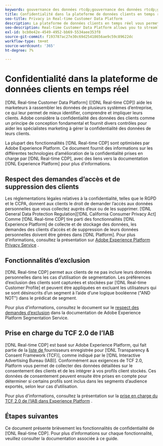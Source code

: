 ```yaml
---
keywords: gouvernance des données rtcdp;gouvernance des données rtcdp;gouvernance des données de profil client en temps réel;rtcdp de confidentialité;rtcdp de confidentialité
title: Confidentialité dans la plateforme de données clients en temps réel
seo-title: Privacy in Real-time Customer Data Platform
description: La plateforme de données clients en temps réel vous permet de rationaliser le processus de mise en conformité de vos opérations de données avec les réglementations de confidentialité.
seo-description: Real-time Customer Data Platform allows you to streamline the process of keeping your data operations compliant with privacy regulations.
exl-id: bcb0e42e-4549-4952-bb69-5534aee353f8
source-git-commit: f193787ac27e30c69d25418656ae9c59c89622dc
workflow-type: tm+mt
source-wordcount: '365'
ht-degree: 7%

---
```


# Confidentialité dans la plateforme de données clients en temps réel

[!DNL Real-time Customer Data Platform] ([!DNL Real-time CDP]) aide les marketeurs à rassembler les données de plusieurs systèmes d’entreprise, ce qui leur permet de mieux identifier, comprendre et impliquer leurs clients. Adobe considère la confidentialité des données des clients comme un principe de conception fondamental et fournit divers contrôles pour aider les spécialistes marketing à gérer la confidentialité des données de leurs clients.

La plupart des fonctionnalités [!DNL Real-time CDP] sont optimisées par Adobe Experience Platform. Ce document fournit des informations sur les différentes technologies d’amélioration de la confidentialité prises en charge par [!DNL Real-time CDP], avec des liens vers la documentation [!DNL Experience Platform] pour plus d’informations.

## Respect des demandes d’accès et de suppression des clients

Les réglementations légales relatives à la confidentialité, telles que le RGPD et le CCPA, donnent aux clients le droit de demander l’accès aux données personnelles que vous collectez auprès d’eux ou de les supprimer. [!DNL General Data Protection Regulation][!DNL California Consumer Privacy Act] Comme [!DNL Real-time CDP] tire parti des fonctionnalités [!DNL Experience Platform] de collecte et de stockage des données, les demandes des clients d’accès et de suppression de leurs données personnelles doivent être gérées dans [!DNL Platform]. Pour plus d’informations, consultez la présentation sur [Adobe Experience Platform Privacy Service](../../privacy-service/home.md) .

## Fonctionnalités d’exclusion

[!DNL Real-time CDP] permet aux clients de ne pas inclure leurs données personnelles dans les cas d’utilisation de segmentation. Les préférences d’exclusion des clients sont capturées et stockées par [!DNL Real-time Customer Profile] et peuvent être appliquées en excluant les utilisateurs qui se sont désinscrits d’un segment à l’aide d’une logique booléenne (&quot;AND NOT&quot;) dans le prédicat de segment.

Pour plus d’informations, consultez le document sur le [respect des demandes d’exclusion](../../segmentation/consents.md) dans la documentation de Adobe Experience Platform Segmentation Service.

## Prise en charge du TCF 2.0 de l’IAB

[!DNL Real-time CDP] est basé sur Adobe Experience Platform, qui fait partie de la  [liste de ](https://iabeurope.eu/vendor-list-tcf-v2-0/) fournisseurs enregistrée pour  [!DNL Transparency & Consent Framework (TCF)], comme indiqué par le  [!DNL Interactive Advertising Bureau (IAB)]. Conformément aux exigences de TCF 2.0, Platform vous permet de collecter des données détaillées sur le consentement des clients et de les intégrer à vos profils client stockés. Ces données de consentement peuvent ensuite être prises en compte pour déterminer si certains profils sont inclus dans les segments d’audience exportés, selon leur cas d’utilisation.

Pour plus d’informations, consultez la présentation sur la [prise en charge du TCF 2.0 de l’IAB dans Experience Platform](../../landing/governance-privacy-security/consent/iab/overview.md) .

## Étapes suivantes

Ce document présente brièvement les fonctionnalités de confidentialité de [!DNL Real-time CDP]. Pour plus d’informations sur chaque fonctionnalité, veuillez consulter la documentation associée à ce guide.
